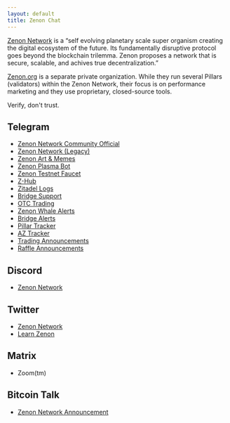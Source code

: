 ```yaml
---
layout: default
title: Zenon Chat
---
```


[Zenon Network](https://zenon.network) is a “self evolving planetary scale super organism creating the digital ecosystem of the future. Its fundamentally disruptive protocol goes beyond the blockchain trilemma. Zenon proposes a network that is secure, scalable, and achives true decentralization.”

[Zenon.org](https://ask.zenon.wiki/questions/D1V2/what-is-the-difference-between-zenon-network-and-zenon-org/E1Y2) is a separate private organization. While they run several Pillars (validators) within the Zenon Network, their focus is on performance marketing and they use proprietary, closed-source tools.

Verify, don't trust.

## Telegram
* [Zenon Network Community Official](https://t.me/zenonofficial)
* [Zenon Network (Legacy)](https://t.me/zenonnetwork)
* [Zenon Art & Memes](https://t.me/Zenon_Art)
* [Zenon Plasma Bot](https://t.me/plasmapoints_bot)
* [Zenon Testnet Faucet](https://t.me/znn_faucet_bot)
* [Z-Hub](https://t.me/)
* [Zitadel Logs](https://t.me/Zitadel)
* [Bridge Support](https://t.me/nom_mt)
* [OTC Trading](https://t.me/znnotc)
* [Zenon Whale Alerts](https://t.me/zenonwhalealerts)
* [Bridge Alerts](https://t.me/zenon_bridge_alerts)
* [Pillar Tracker](https://t.me/pillar_tracker)
* [AZ Tracker](https://t.me/az_tracker)
* [Trading Announcements](https://t.me/wZNN_wQSR)
* [Raffle Announcements](https://t.me/zenonraffle)


## Discord
* [Zenon Network](https://discord.com/invite/zenonnetwork)

## Twitter
* [Zenon Network](https://x.com/zenon_network)
* [Learn Zenon](https://x.com/learn_network)

## Matrix
* Zoom(tm)

## Bitcoin Talk
* [Zenon Network Announcement](https://bitcointalk.org/index.php?topic=5279643.msg55303681#msg55303681)
